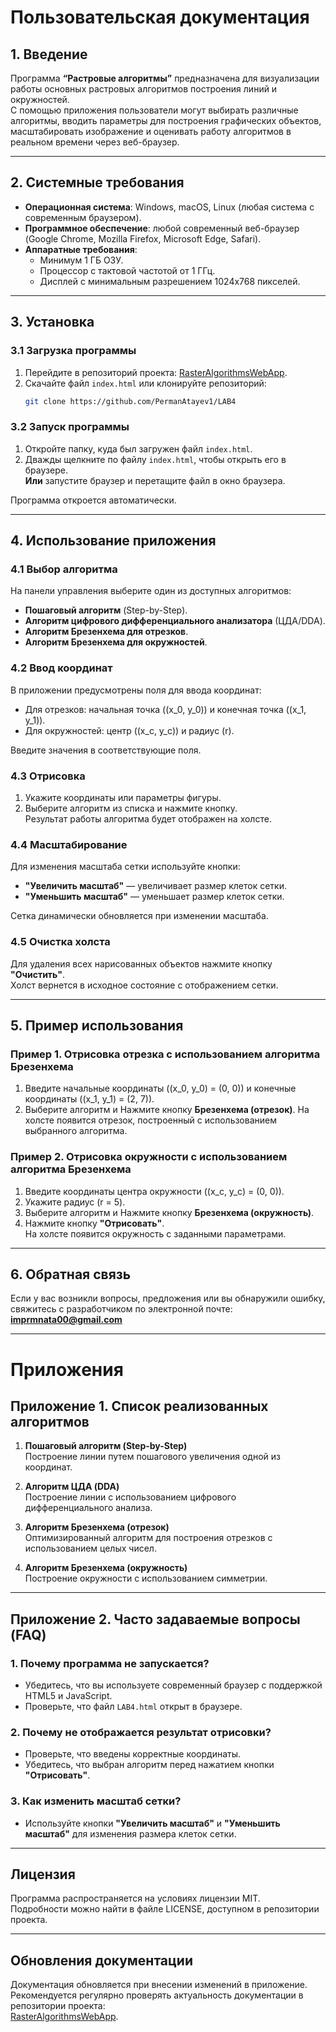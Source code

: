 # Пользовательская документация

## 1. Введение

Программа **“Растровые алгоритмы”** предназначена для визуализации работы основных растровых алгоритмов построения линий и окружностей.  
С помощью приложения пользователи могут выбирать различные алгоритмы, вводить параметры для построения графических объектов, масштабировать изображение и оценивать работу алгоритмов в реальном времени через веб-браузер.

---

## 2. Системные требования

- **Операционная система**: Windows, macOS, Linux (любая система с современным браузером).  
- **Программное обеспечение**: любой современный веб-браузер (Google Chrome, Mozilla Firefox, Microsoft Edge, Safari).  
- **Аппаратные требования**:
  - Минимум 1 ГБ ОЗУ.
  - Процессор с тактовой частотой от 1 ГГц.
  - Дисплей с минимальным разрешением 1024x768 пикселей.

---

## 3. Установка

### 3.1 Загрузка программы

1. Перейдите в репозиторий проекта: [RasterAlgorithmsWebApp](https://github.com/PermanAtayev1/LAB4/).
2. Скачайте файл `index.html` или клонируйте репозиторий:
   ```bash
   git clone https://github.com/PermanAtayev1/LAB4
   ```

### 3.2 Запуск программы

1. Откройте папку, куда был загружен файл `index.html`.
2. Дважды щелкните по файлу `index.html`, чтобы открыть его в браузере.  
   **Или** запустите браузер и перетащите файл в окно браузера.

Программа откроется автоматически.

---

## 4. Использование приложения

### 4.1 Выбор алгоритма

На панели управления выберите один из доступных алгоритмов:
- **Пошаговый алгоритм** (Step-by-Step).
- **Алгоритм цифрового дифференциального анализатора** (ЦДА/DDA).
- **Алгоритм Брезенхема для отрезков**.
- **Алгоритм Брезенхема для окружностей**.

### 4.2 Ввод координат

В приложении предусмотрены поля для ввода координат:
- Для отрезков: начальная точка \((x_0, y_0)\) и конечная точка \((x_1, y_1)\).
- Для окружностей: центр \((x_c, y_c)\) и радиус \(r\).

Введите значения в соответствующие поля.

### 4.3 Отрисовка

1. Укажите координаты или параметры фигуры.
2. Выберите алгоритм из списка и нажмите кнопку.  
   Результат работы алгоритма будет отображен на холсте.

### 4.4 Масштабирование

Для изменения масштаба сетки используйте кнопки:
- **"Увеличить масштаб"** — увеличивает размер клеток сетки.
- **"Уменьшить масштаб"** — уменьшает размер клеток сетки.

Сетка динамически обновляется при изменении масштаба.

### 4.5 Очистка холста

Для удаления всех нарисованных объектов нажмите кнопку **"Очистить"**.  
Холст вернется в исходное состояние с отображением сетки.

---

## 5. Пример использования

### Пример 1. Отрисовка отрезка с использованием алгоритма Брезенхема

1. Введите начальные координаты \((x_0, y_0) = (0, 0)\) и конечные координаты \((x_1, y_1) = (2, 7)\).
2. Выберите алгоритм и Нажмите кнопку **Брезенхема (отрезок)**. 
   На холсте появится отрезок, построенный с использованием выбранного алгоритма.

### Пример 2. Отрисовка окружности с использованием алгоритма Брезенхема

1. Введите координаты центра окружности \((x_c, y_c) = (0, 0)\).
2. Укажите радиус \(r = 5\).
3. Выберите алгоритм и Нажмите кнопку **Брезенхема (окружность)**.
4. Нажмите кнопку **"Отрисовать"**.  
   На холсте появится окружность с заданными параметрами.

---

## 6. Обратная связь

Если у вас возникли вопросы, предложения или вы обнаружили ошибку, свяжитесь с разработчиком по электронной почте:  
**imprmnata00@gmail.com**

---

# Приложения

## Приложение 1. Список реализованных алгоритмов

1. **Пошаговый алгоритм (Step-by-Step)**  
   Построение линии путем пошагового увеличения одной из координат.

2. **Алгоритм ЦДА (DDA)**  
   Построение линии с использованием цифрового дифференциального анализа.

3. **Алгоритм Брезенхема (отрезок)**  
   Оптимизированный алгоритм для построения отрезков с использованием целых чисел.

4. **Алгоритм Брезенхема (окружность)**  
   Построение окружности с использованием симметрии.

---

## Приложение 2. Часто задаваемые вопросы (FAQ)

### 1. **Почему программа не запускается?**
   - Убедитесь, что вы используете современный браузер с поддержкой HTML5 и JavaScript.
   - Проверьте, что файл `LAB4.html` открыт в браузере.

### 2. **Почему не отображается результат отрисовки?**
   - Проверьте, что введены корректные координаты.
   - Убедитесь, что выбран алгоритм перед нажатием кнопки **"Отрисовать"**.

### 3. **Как изменить масштаб сетки?**
   - Используйте кнопки **"Увеличить масштаб"** и **"Уменьшить масштаб"** для изменения размера клеток сетки.

---

## Лицензия

Программа распространяется на условиях лицензии MIT.  
Подробности можно найти в файле LICENSE, доступном в репозитории проекта.

---

## Обновления документации

Документация обновляется при внесении изменений в приложение.  
Рекомендуется регулярно проверять актуальность документации в репозитории проекта:  
[RasterAlgorithmsWebApp](https://github.com/PermanAtayev1/LAB4).